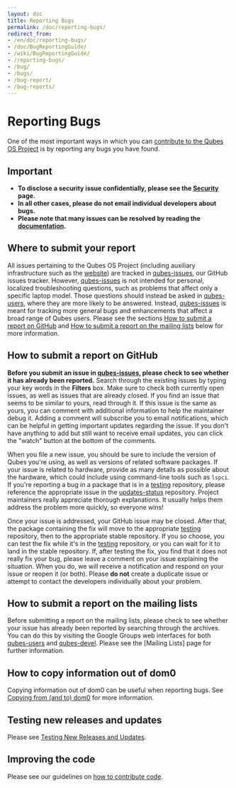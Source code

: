 ```yaml
---
layout: doc
title: Reporting Bugs
permalink: /doc/reporting-bugs/
redirect_from:
- /en/doc/reporting-bugs/
- /doc/BugReportingGuide/
- /wiki/BugReportingGuide/
- /reporting-bugs/
- /bug/
- /bugs/
- /bug-report/
- /bug-reports/
---
```


Reporting Bugs
==============

One of the most important ways in which you can [contribute to the Qubes OS Project] is by reporting any bugs you have found.


Important
---------

- **To disclose a security issue confidentially, please see the [Security] page.**
- **In all other cases, please do not email individual developers about bugs.**
- **Please note that many issues can be resolved by reading the [documentation].**


Where to submit your report
---------------------------

All issues pertaining to the Qubes OS Project (including auxiliary infrastructure such as the [website]) are tracked in [qubes-issues], our GitHub issues tracker.
However, [qubes-issues] is not intended for personal, localized troubleshooting questions, such as problems that affect only a specific laptop model.
Those questions should instead be asked in [qubes-users], where they are more likely to be answered.
Instead, [qubes-issues] is meant for tracking more general bugs and enhancements that affect a broad range of Qubes users.
Please see the sections [How to submit a report on GitHub] and [How to submit a report on the mailing lists] below for more information.


How to submit a report on GitHub
--------------------------------

**Before you submit an issue in [qubes-issues], please check to see whether it has already been reported.**
Search through the existing issues by typing your key words in the **Filters** box.
Make sure to check both currently open issues, as well as issues that are already closed.
If you find an issue that seems to be similar to yours, read through it.
If this issue is the same as yours, you can comment with additional information to help the maintainer debug it.
Adding a comment will subscribe you to email notifications, which can be helpful in getting important updates regarding the issue.
If you don't have anything to add but still want to receive email updates, you can click the "watch" button at the bottom of the comments.

When you file a new issue, you should be sure to include the version of Qubes you're using, as well as versions of related software packages.
If your issue is related to hardware, provide as many details as possible about the hardware, which could include using command-line tools such as `lspci`.
If you're reporting a bug in a package that is in a [testing] repository, please reference the appropriate issue in the [updates-status] repository.
Project maintainers really appreciate thorough explanations.
It usually helps them address the problem more quickly, so everyone wins!

Once your issue is addressed, your GitHub issue may be closed.
After that, the package containing the fix will move to the appropriate [testing] repository, then to the appropriate stable repository.
If you so choose, you can test the fix while it's in the [testing] repository, or you can wait for it to land in the stable repository.
If, after testing the fix, you find that it does not really fix your bug, please leave a comment on your issue explaining the situation.
When you do, we will receive a notification and respond on your issue or reopen it (or both).
Please **do not** create a duplicate issue or attempt to contact the developers individually about your problem.


How to submit a report on the mailing lists
-------------------------------------------

Before submitting a report on the mailing lists, please check to see whether your issue has already been reported by searching through the archives.
You can do this by visiting the Google Groups web interfaces for both [qubes-users] and [qubes-devel].
Please see the [Mailing Lists] page for further information.


How to copy information out of dom0
-----------------------------------

Copying information out of dom0 can be useful when reporting bugs.
See [Copying from (and to) dom0] for more information.


Testing new releases and updates
--------------------------------

Please see [Testing New Releases and Updates][testing].


Improving the code
------------------

Please see our guidelines on [how to contribute code].


[contribute to the Qubes OS Project]: /doc/contributing/
[Security]: /security/
[documentation]: /doc/
[website]: /
[qubes-issues]: https://github.com/QubesOS/qubes-issues/issues
[Mailing List]: /support/
[qubes-users]: /support/#qubes-users
[qubes-devel]: /support/#qubes-devel
[How to submit a report on GitHub]: #how-to-submit-a-report-on-github
[How to submit a report on the mailing lists]: #how-to-submit-a-report-on-the-mailing-lists
[testing]: /doc/testing/
[updates-status]: https://github.com/QubesOS/updates-status/issues
[Copying from (and to) dom0]: /doc/copy-from-dom0/
[how to contribute code]: /doc/contributing/#contributing-code

